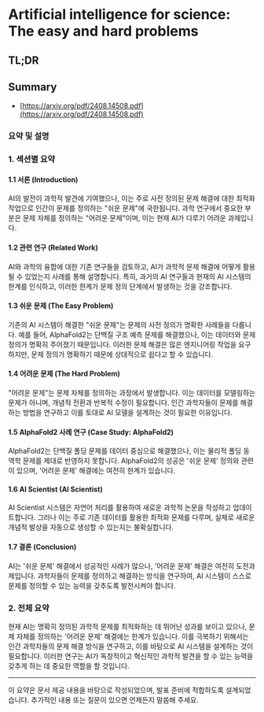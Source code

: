 # Artificial intelligence for science: The easy and hard problems
## TL;DR
## Summary
- [https://arxiv.org/pdf/2408.14508.pdf](https://arxiv.org/pdf/2408.14508.pdf)

### 요약 및 설명

### 1. 섹션별 요약
#### 1.1 서론 (Introduction)
AI의 발전이 과학적 발견에 기여했으나, 이는 주로 사전 정의된 문제 해결에 대한 최적화 작업으로 인간이 문제를 정의하는 "쉬운 문제"에 국한됩니다. 과학 연구에서 중요한 부분은 문제 자체를 정의하는 "어려운 문제"이며, 이는 현재 AI가 다루기 어려운 과제입니다.

#### 1.2 관련 연구 (Related Work)
AI와 과학의 융합에 대한 기존 연구들을 검토하고, AI가 과학적 문제 해결에 어떻게 활용될 수 있었는지 사례를 통해 설명합니다. 특히, 과거의 AI 연구들과 현재의 AI 시스템의 한계를 인식하고, 이러한 한계가 문제 정의 단계에서 발생하는 것을 강조합니다.

#### 1.3 쉬운 문제 (The Easy Problem)
기존의 AI 시스템이 해결한 "쉬운 문제"는 문제의 사전 정의가 명확한 사례들을 다룹니다. 예를 들어, AlphaFold2는 단백질 구조 예측 문제를 해결했으나, 이는 데이터와 문제 정의가 명확히 주어졌기 때문입니다. 이러한 문제 해결은 많은 엔지니어링 작업을 요구하지만, 문제 정의가 명확하기 때문에 상대적으로 쉽다고 할 수 있습니다.

#### 1.4 어려운 문제 (The Hard Problem)
"어려운 문제"는 문제 자체를 정의하는 과정에서 발생합니다. 이는 데이터를 모델링하는 문제가 아니며, 개념적 전환과 반복적 수정이 필요합니다. 인간 과학자들이 문제를 해결하는 방법을 연구하고 이를 토대로 AI 모델을 설계하는 것이 필요한 이유입니다.

#### 1.5 AlphaFold2 사례 연구 (Case Study: AlphaFold2)
AlphaFold2는 단백질 폴딩 문제를 데이터 중심으로 해결했으나, 이는 물리적 폴딩 동역학 문제를 제대로 반영하지 못합니다. AlphaFold2의 성공은 '쉬운 문제' 정의와 관련이 있으며, '어려운 문제' 해결에는 여전히 한계가 있습니다.

#### 1.6 AI Scientist (AI Scientist)
AI Scientist 시스템은 자연어 처리를 활용하여 새로운 과학적 논문을 작성하고 업데이트합니다. 그러나 이는 주로 기존 데이터를 활용한 최적화 문제를 다루며, 실제로 새로운 개념적 발상을 자동으로 생성할 수 있는지는 불확실합니다.

#### 1.7 결론 (Conclusion)
AI는 '쉬운 문제' 해결에서 성공적인 사례가 많으나, '어려운 문제' 해결은 여전히 도전과제입니다. 과학자들이 문제를 정의하고 해결하는 방식을 연구하여, AI 시스템이 스스로 문제를 정의할 수 있는 능력을 갖추도록 발전시켜야 합니다.

### 2. 전체 요약
현재 AI는 명확히 정의된 과학적 문제를 최적화하는 데 뛰어난 성과를 보이고 있으나, 문제 자체를 정의하는 '어려운 문제' 해결에는 한계가 있습니다. 이를 극복하기 위해서는 인간 과학자들의 문제 해결 방식을 연구하고, 이를 바탕으로 AI 시스템을 설계하는 것이 필요합니다. 이러한 연구는 AI가 독창적이고 혁신적인 과학적 발견을 할 수 있는 능력을 갖추게 하는 데 중요한 역할을 할 것입니다.

---

이 요약은 문서 제공 내용을 바탕으로 작성되었으며, 발표 준비에 적합하도록 설계되었습니다. 추가적인 내용 또는 질문이 있으면 언제든지 말씀해 주세요.